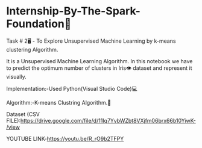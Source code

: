 # Internship-By-The-Spark-Foundation🌟

Task # 2🖥 - To Explore Unsupervised Machine Learning by k-means clustering Algorithm.

It is a Unsupervised Machine Learning Algorithm. 
In this notebook we have to predict the optimum number of clusters in Iris👁 dataset and represent it visually.

Implementation:-Used Python(Visual Studio Code)💻

Algorithm:-K-means Clustring Algorithm.🌟


Dataset (CSV FILE):https://drive.google.com/file/d/11Iq7YvbWZbt8VXjfm06brx66b10YiwK-/view

YOUTUBE LINK-https://youtu.be/R_rO9b2TFPY
